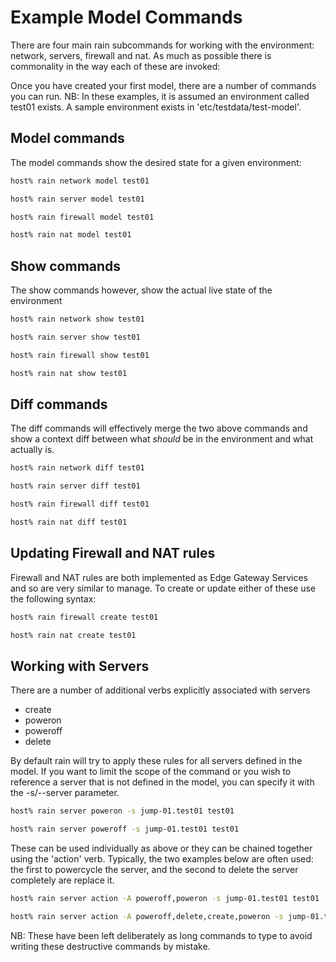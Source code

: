 # Example Model Commands 

There are four main rain subcommands for working with the environment: network, servers, firewall and nat. As much as possible there is commonality in the way each of these are invoked:

Once you have created your first model, there are a number of commands you can run. NB: In these examples, it is assumed an environment called test01 exists. A sample environment exists in 'etc/testdata/test-model'.

## Model commands

The model commands show the desired state for a given environment:

```bash
host% rain network model test01

host% rain server model test01

host% rain firewall model test01

host% rain nat model test01

```


## Show commands

The show commands however, show the actual live state of the environment


```bash
host% rain network show test01

host% rain server show test01

host% rain firewall show test01

host% rain nat show test01

```


## Diff commands

The diff commands will effectively merge the two above commands and show a context diff between what *should* be in the environment and what actually is.


```bash
host% rain network diff test01

host% rain server diff test01

host% rain firewall diff test01

host% rain nat diff test01

```

## Updating Firewall and NAT rules

Firewall and NAT rules are both implemented as Edge Gateway Services and so are very similar to manage. To create or update either of these use the following syntax:

```bash
host% rain firewall create test01

host% rain nat create test01

```



## Working with Servers

There are a number of additional verbs explicitly associated with servers

* create
* poweron
* poweroff
* delete

By default rain will try to apply these rules for all servers defined in the model. If you want to limit the scope of the command or you wish to reference a server that is not defined in the model, you can specify it with the -s/--server parameter.

```bash
host% rain server poweron -s jump-01.test01 test01

host% rain server poweroff -s jump-01.test01 test01
```

These can be used individually as above or they can be chained together using the 'action' verb. Typically, the two examples below are often used: the first to powercycle the server, and the second to delete the server completely are replace it.

```bash
host% rain server action -A poweroff,poweron -s jump-01.test01 test01

host% rain server action -A poweroff,delete,create,poweron -s jump-01.test01 test01
```

NB: These have been left deliberately as long commands to type to avoid writing these destructive commands by mistake.
